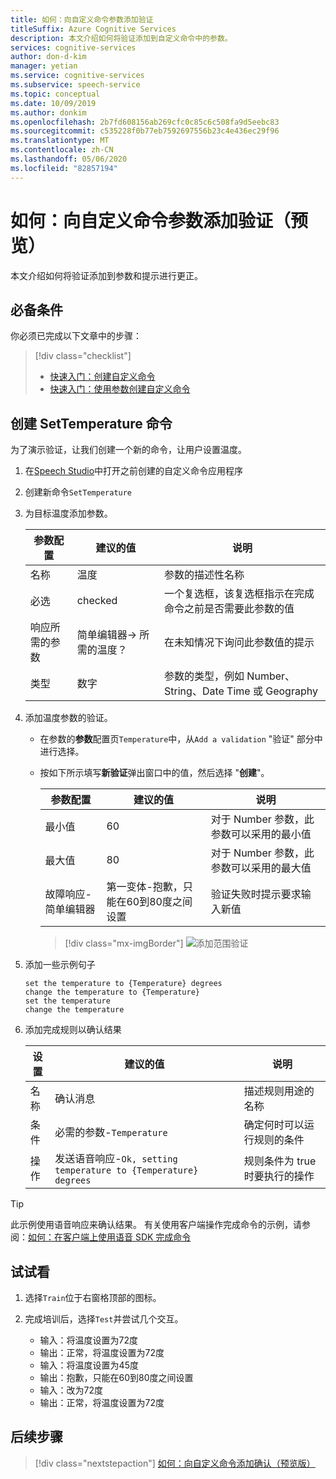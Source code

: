 ```yaml
---
title: 如何：向自定义命令参数添加验证
titleSuffix: Azure Cognitive Services
description: 本文介绍如何将验证添加到自定义命令中的参数。
services: cognitive-services
author: don-d-kim
manager: yetian
ms.service: cognitive-services
ms.subservice: speech-service
ms.topic: conceptual
ms.date: 10/09/2019
ms.author: donkim
ms.openlocfilehash: 2b7fd608156ab269cfc0c85c6c508fa9d5eebc83
ms.sourcegitcommit: c535228f0b77eb7592697556b23c4e436ec29f96
ms.translationtype: MT
ms.contentlocale: zh-CN
ms.lasthandoff: 05/06/2020
ms.locfileid: "82857194"
---
```

# <a name="how-to-add-validations-to-custom-command-parameters-preview"></a>如何：向自定义命令参数添加验证（预览）

本文介绍如何将验证添加到参数和提示进行更正。

## <a name="prerequisites"></a>必备条件

你必须已完成以下文章中的步骤：

> [!div class="checklist"]
> * [快速入门：创建自定义命令](./quickstart-custom-speech-commands-create-new.md)
> * [快速入门：使用参数创建自定义命令](./quickstart-custom-speech-commands-create-parameters.md)

## <a name="create-a-settemperature-command"></a>创建 SetTemperature 命令

为了演示验证，让我们创建一个新的命令，让用户设置温度。

1. 在[Speech Studio](https://speech.microsoft.com/)中打开之前创建的自定义命令应用程序
1. 创建新命令`SetTemperature`
1. 为目标温度添加参数。

   | 参数配置           | 建议的值    |说明                 |                                    
   | ----------------- | ----------------------------------| -------------|
   | 名称              | 温度                       | 参数的描述性名称                                |
   | 必选          | checked                           | 一个复选框，该复选框指示在完成命令之前是否需要此参数的值 |
   | 响应所需的参数     | 简单编辑器-> 所需的温度？  | 在未知情况下询问此参数值的提示 |
   | 类型              | 数字                            | 参数的类型，例如 Number、String、Date Time 或 Geography   |

1. 添加温度参数的验证。

    - 在参数的**参数**配置页`Temperature`中，从`Add a validation` "验证" 部分中进行选择。
    - 按如下所示填写**新验证**弹出窗口中的值，然后选择 "**创建**"。

  
       | 参数配置         | 建议的值                                          | 说明                                                                        |
       | ----------------- | -------------------------------------------------------- | ------------------------------------------------------------------------------------------------ |
       | 最小值        | 60               | 对于 Number 参数，此参数可以采用的最小值 |
       | 最大值        | 80               | 对于 Number 参数，此参数可以采用的最大值 |
       | 故障响应-简单编辑器| 第一变体-抱歉，只能在60到80度之间设置      | 验证失败时提示要求输入新值                                       |

       > [!div class="mx-imgBorder"]
       > ![添加范围验证](media/custom-speech-commands/validations-add-temperature.png)

1. 添加一些示例句子

   ```
   set the temperature to {Temperature} degrees
   change the temperature to {Temperature}
   set the temperature
   change the temperature
   ```

1. 添加完成规则以确认结果

   | 设置    | 建议的值                                           |说明                                     |
   | ---------- | --------------------------------------------------------- |-----|
   | 名称       | 确认消息                                      |描述规则用途的名称 |
   | 条件 | 必需的参数-`Temperature`                       |确定何时可以运行规则的条件    |   
   | 操作    | 发送语音响应-`Ok, setting temperature to {Temperature} degrees` | 规则条件为 true 时要执行的操作 |

> [!TIP]
> 此示例使用语音响应来确认结果。 有关使用客户端操作完成命令的示例，请参阅：[如何：在客户端上使用语音 SDK 完成命令](./how-to-custom-speech-commands-fulfill-sdk.md)


## <a name="try-it-out"></a>试试看
1. 选择`Train`位于右窗格顶部的图标。

1. 完成培训后，选择`Test`并尝试几个交互。

    - 输入：将温度设置为72度
    - 输出：正常，将温度设置为72度
    - 输入：将温度设置为45度
    - 输出：抱歉，只能在60到80度之间设置
    - 输入：改为72度
    - 输出：正常，将温度设置为72度

## <a name="next-steps"></a>后续步骤

> [!div class="nextstepaction"]
> [如何：向自定义命令添加确认（预览版）](./how-to-custom-speech-commands-confirmations.md)
